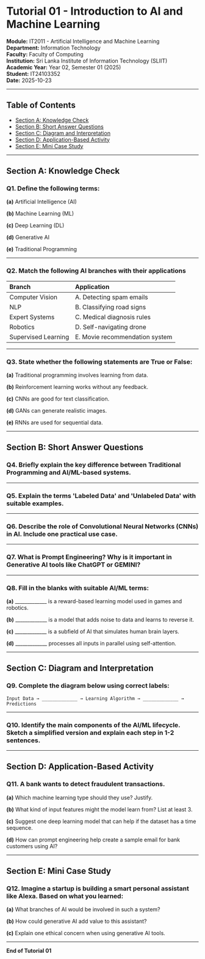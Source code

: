 # Tutorial 01 - Introduction to AI and Machine Learning

**Module:** IT2011 - Artificial Intelligence and Machine Learning  
**Department:** Information Technology  
**Faculty:** Faculty of Computing  
**Institution:** Sri Lanka Institute of Information Technology (SLIIT)  
**Academic Year:** Year 02, Semester 01 (2025)  
**Student:** IT24103352  
**Date:** 2025-10-23

---

## Table of Contents

- [Section A: Knowledge Check](#section-a-knowledge-check)
- [Section B: Short Answer Questions](#section-b-short-answer-questions)
- [Section C: Diagram and Interpretation](#section-c-diagram-and-interpretation)
- [Section D: Application-Based Activity](#section-d-application-based-activity)
- [Section E: Mini Case Study](#section-e-mini-case-study)

---

## Section A: Knowledge Check

### Q1. Define the following terms:

**(a)** Artificial Intelligence (AI)

**(b)** Machine Learning (ML)

**(c)** Deep Learning (DL)

**(d)** Generative AI

**(e)** Traditional Programming

---

### Q2. Match the following AI branches with their applications

| Branch | Application |
|:---|:---|
| Computer Vision | A. Detecting spam emails |
| NLP | B. Classifying road signs |
| Expert Systems | C. Medical diagnosis rules |
| Robotics | D. Self-navigating drone |
| Supervised Learning | E. Movie recommendation system |

---

### Q3. State whether the following statements are True or False:

**(a)** Traditional programming involves learning from data.

**(b)** Reinforcement learning works without any feedback.

**(c)** CNNs are good for text classification.

**(d)** GANs can generate realistic images.

**(e)** RNNs are used for sequential data.

---

## Section B: Short Answer Questions

### Q4. Briefly explain the key difference between Traditional Programming and AI/ML-based systems.

---

### Q5. Explain the terms 'Labeled Data' and 'Unlabeled Data' with suitable examples.

---

### Q6. Describe the role of Convolutional Neural Networks (CNNs) in AI. Include one practical use case.

---

### Q7. What is Prompt Engineering? Why is it important in Generative AI tools like ChatGPT or GEMINI?

---

### Q8. Fill in the blanks with suitable AI/ML terms:

**(a)** _____________ is a reward-based learning model used in games and robotics.

**(b)** _____________ is a model that adds noise to data and learns to reverse it.

**(c)** _____________ is a subfield of AI that simulates human brain layers.

**(d)** _____________ processes all inputs in parallel using self-attention.

---

## Section C: Diagram and Interpretation

### Q9. Complete the diagram below using correct labels:

```
Input Data → _____________ → Learning Algorithm → _____________ → Predictions
```

---

### Q10. Identify the main components of the AI/ML lifecycle. Sketch a simplified version and explain each step in 1-2 sentences.

---

## Section D: Application-Based Activity

### Q11. A bank wants to detect fraudulent transactions.

**(a)** Which machine learning type should they use? Justify.

**(b)** What kind of input features might the model learn from? List at least 3.

**(c)** Suggest one deep learning model that can help if the dataset has a time sequence.

**(d)** How can prompt engineering help create a sample email for bank customers using AI?

---

## Section E: Mini Case Study

### Q12. Imagine a startup is building a smart personal assistant like Alexa. Based on what you learned:

**(a)** What branches of AI would be involved in such a system?

**(b)** How could generative AI add value to this assistant?

**(c)** Explain one ethical concern when using generative AI tools.

---

**End of Tutorial 01**
